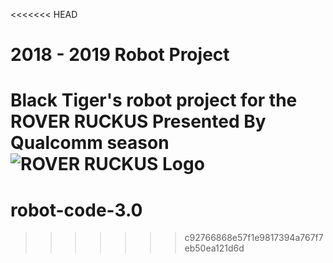 <<<<<<< HEAD
# 2018 - 2019 Robot Project
Black Tiger's robot project for the ROVER RUCKUS Presented By Qualcomm season
![ROVER RUCKUS Logo](https://scontent.ftlv6-1.fna.fbcdn.net/v/t1.0-9/35629271_1815230151833125_1058643343212281856_n.png?_nc_cat=0&oh=36affbf94535c78755467386c3e76dc3&oe=5BAC4F34)
=======
# robot-code-3.0
>>>>>>> c92766868e57f1e9817394a767f7eb50ea121d6d
